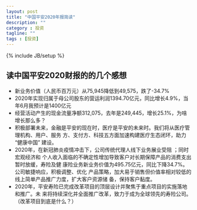 ```yaml
---
layout: post
title: "中国平安2020年报简读"
description: ""
category : 投资
tagline: ""
tags : [投资]
---
```

{% include JB/setup %}


## 读中国平安2020财报的的几个感想

* 新业务价值（人民币百万元）从75,945降低到49,575，跌了-34.7%
* 2020年实现归属于母公司股东的营运利润1394.70亿元，同比增长4.9%，当年6月我预计是1400亿元
* 经营活动产生的现金流量净额312,075，去年是249,445，增长25.1%，为啥增长那么多？
* 积极部署未来，金融是平安的现在时，医疗是平安的未来时。我们将从医疗管理机构、用户、服务
方、支付方、科技五方面加速构建医疗生态闭环，助力 “健康中国” 建设。
* 2020年，在新冠肺炎疫情冲击下，公司传统代理人线下业务展业受阻 ；同时宏观经济和
个人收入面临的不确定性增加导致客户对长期保障产品的消费支出暂时放缓，寿险及健
康险业务新业务价值为495.75亿元，同比下降34.7%。公司敏捷响应，积极调整、优化
产品策略，加大易于销售但价值率相对较低的线上简单产品推广力度，扩大客户资源储
备，保持客户黏度。
* 2020年，平安寿险已完成改革项目的顶层设计并聚焦于重点项目的实施落地和推广。未
来将持续深化并全面推广改革，致力于成为全球领先的寿险公司。（改革项目到底是什么？）
